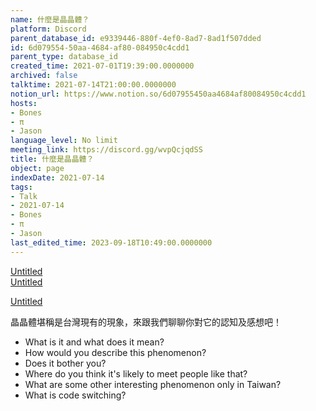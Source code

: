 ```yaml
---
name: 什麼是晶晶體？
platform: Discord
parent_database_id: e9339446-880f-4ef0-8ad7-8ad1f507dded
id: 6d079554-50aa-4684-af80-084950c4cdd1
parent_type: database_id
created_time: 2021-07-01T19:39:00.0000000
archived: false
talktime: 2021-07-14T21:00:00.0000000
notion_url: https://www.notion.so/6d07955450aa4684af80084950c4cdd1
hosts:
- Bones
- π
- Jason
language_level: No limit
meeting_link: https://discord.gg/wvpQcjqdSS
title: 什麼是晶晶體？
object: page
indexDate: 2021-07-14
tags:
- Talk
- 2021-07-14
- Bones
- π
- Jason
last_edited_time: 2023-09-18T10:49:00.0000000
---
```



[Untitled](https://www.notion.so/60226399bd024bf4bf588586f8013a21)   
[Untitled](https://www.notion.so/cb083fc4f0b7459aa5afe1900ef25a1f)   

[Untitled](https://www.notion.so/482e61b02b9c4456b2b4fe86bb7544c6)   




晶晶體堪稱是台灣現有的現象，來跟我們聊聊你對它的認知及感想吧！

   - What is it and what does it mean?
   - How would you describe this phenomenon?
   - Does it bother you?
   - Where do you think it's likely to meet people like that?
   - What are some other interesting phenomenon only in Taiwan?
   - What is code switching?



